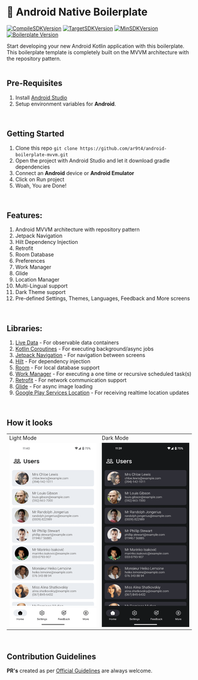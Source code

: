 # 🚀 Android Native Boilerplate
[![CompileSDKVersion](https://img.shields.io/badge/CompileSDKVersion-v34-green.svg)]()
[![TargetSDKVersion](https://img.shields.io/badge/TargetSDKVersion-v34-blue.svg)]()
[![MinSDKVersion](https://img.shields.io/badge/MinSDKVersion-v21-green.svg)]()
[![Boilerplate Version](https://img.shields.io/badge/Boilerplate%20Version-v1.0.0-white.svg)]()

Start developing your new Android Kotlin application with this boilerplate. This boilerplate template is completely built on the MVVM architecture with the repository pattern.
<br>
<br>

## Pre-Requisites
1. Install [Android Studio](https://www.googleadservices.com/pagead/aclk?sa=L&ai=DChcSEwjX4qTswYyCAxU4i2gJHWlEDJAYABAAGgJ3Zg&gclid=CjwKCAjws9ipBhB1EiwAccEi1JqlocRMW5b2pehSD8CllReyGFsH49uO9BCoP7wG2qbF5mh6LHL6NhoClTwQAvD_BwE&ei=KZU2Ze_PGtW0i-gPqtS08Aw&ohost=www.google.com&cid=CAESVeD2V7PgtaoP_sCsQYE4i7iFM_TOKQ50-6YqAragWeAOkLM4vCWgxuaZxJ1vcvkQtq1ihgNmZAuMfiz_aesJQKBXAal8P_WgcpHTDD0Jbf9kqXN5s0o&sig=AOD64_0olBMk3LTAB8pNBZ8f4v0sKMbVqA&q&sqi=2&adurl&ved=2ahUKEwiviJ7swYyCAxVV2gIHHSoqDc4Q0Qx6BAgJEAE)
2. Setup environment variables for **Android**.
<br>


## Getting Started
1. Clone this repo `git clone https://github.com/ar9t4/android-boilerplate-mvvm.git`
2. Open the project with Android Studio and let it download gradle dependencies
3. Connect an **Android** device or **Android Emulator**
4. Click on Run project
5. Woah, You are Done!
<br>

## Features:
1. Android MVVM architecture with repository pattern
2. Jetpack Navigation
3. Hilt Dependency Injection
4. Retrofit
5. Room Database
6. Preferences
7. Work Manager
8. Glide
9. Location Manager
10. Multi-Lingual support
11. Dark Theme support
12. Pre-defined Settings, Themes, Languages, Feedback and More screens
<br>

## Libraries:
1. [Live Data](https://developer.android.com/topic/libraries/architecture/livedata) - For observable data containers
2. [Kotlin Coroutines](https://developer.android.com/kotlin/coroutines) - For executing background/async jobs
3. [Jetpack Navigation](https://developer.android.com/guide/navigation) - For navigation between screens
4. [Hilt](https://developer.android.com/training/dependency-injection/hilt-android) - For dependency injection
5. [Room](https://developer.android.com/training/data-storage/room) - For local database support
6. [Work Manager](https://developer.android.com/topic/libraries/architecture/workmanager) - For executing a one time or recursive scheduled task(s)
7. [Retrofit](https://square.github.io/retrofit) - For network communication support
8. [Glide](https://github.com/bumptech/glide) - For async image loading
9. [Google Play Services Location](https://developers.google.com/android/guides/setup) - For receiving realtime location updates
<br>

## How it looks
<table>
  <tr>
   <td>Light Mode</td>
   <td>Dark Mode</td>
  </tr>
  <tr>
    <td valign="top"><img width="250" height="500" src="https://github.com/ar9t4/android-boilerplate-mvvm/blob/main/screenshots/light/lm.gif"></td>
    <td valign="top"><img width="250" height="500" src="https://github.com/ar9t4/android-boilerplate-mvvm/blob/main/screenshots/dark/dm.gif"></td>
  </tr>
</table>
<br>

## Contribution Guidelines
**PR's** created as per [Official Guidelines](https://docs.github.com/en/pull-requests/collaborating-with-pull-requests/proposing-changes-to-your-work-with-pull-requests/creating-a-pull-request) are always welcome.
